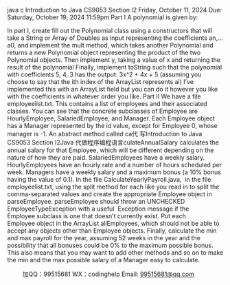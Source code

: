 java c
Introduction to Java CS9053 Section I2
Friday, October 11, 2024
Due: Saturday, October 19, 2024 11:59pm
Part I
A polynomial is given by:

In part I, create fill out the Polynomial class using a constructors that will take a String or Array of Doubles as input representing the coefficients an,…a0, and implement the mult method, which takes another Polynomial and returns a new Polynomial object representing the product of the two Polynomial objects.
Then implement y, taking a value of x and returning the result of the polynomial
Finally, implement toString such that the polynomial with coefficients 5, 4, 3 has the output:
3x^2 + 4x + 5
(assuming you choose to say that the ith index of the ArrayList represents ai)
I’ve implemented this with an ArrayList field but you can do it however you like with the coefficients in whatever order you like.
Part II
We have a file employeelist.txt. This contains a list of employees and their associated classes. You can see that the concrete subclasses of Employee are HourlyEmployee, SalariedEmployee, and Manager. Each Employee object has a Manager represented by the id value, except for Employee 0, whose manager is -1. An abstract method called ca代 写Introduction to Java CS9053 Section I2Java
代做程序编程语言culateAnnualSalary calculates the annual salary for that Employee, which will be different depending on the nature of how they are paid.
SalariedEmployees have a weekly salary. HourlyEmployees have an hourly rate and a number of hours scheduled per week. Managers have a weekly salary and a maximum bonus (a 10% bonus having the value of 0.1).
In the file CalculateYearlyPayroll.java,  in the file employeelist.txt, using the split method for each like you read in to split the comma-separated values and create the appropriate Employee object in parseEmployee. parseEmployee should throw an UNCHECKED EmployeeTypeException with a useful  Exception message if the Employee subclass is one that doesn’t currently exist.
Put each Employee object in the ArrayList allEmployees, which should not be able to accept any objects other than Employee objects.
Finally, calculate the min and max payroll for the year, assuming 52 weeks in the year and the possibility that all bonuses could be 0% to the maximum possible bonus. This also means that you may want to add other methods and so on to make the min and the max possible salary of a Manager easy to calculate.







         
加QQ：99515681  WX：codinghelp  Email: 99515681@qq.com

